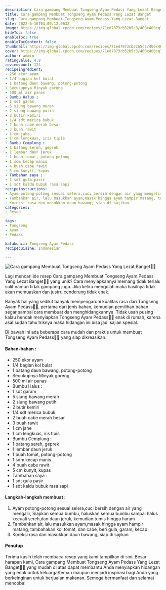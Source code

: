 ```yaml
---
description: Cara gampang Membuat Tongseng Ayam Pedass Yang Lezat Banget"
title: Cara gampang Membuat Tongseng Ayam Pedass Yang Lezat Banget
slug: Cara-gampang-Membuat-Tongseng-Ayam-Pedass-Yang-Lezat-Banget
date: 2022-6-16T03:09:12.063Z
image: https://img-global.cpcdn.com/recipes/71ed7873cb32b5c3/400x400cq70/photo.jpg
hideToc: false
enableToc: true
enableTocContent: false
thumbnail: https://img-global.cpcdn.com/recipes/71ed7873cb32b5c3/400x400cq70/photo.jpg
cover: https://img-global.cpcdn.com/recipes/71ed7873cb32b5c3/400x400cq70/photo.jpg
author: admin
ratingvalue: 4.8
reviewcount: 124
recipeingredient:
- 250 ekor ayam
- 1/4 bagian kol bulat
- 1 batang daun bawang, potong-potong
- Secukupnya Minyak goreng
- 500 ml air panas
- Bumbu Halus :
- 1 sdt garam
- 5 siung bawang merah
- 2 siung bawang putih
- 2 butir kemiri
- 1/4 sdt merica bubuk
- 2 buah cabe merah besar
- 3 buah rawit
- 1 cm jahe
- 1 cm lengkuas, iris tipis
- Bumbu Cemplung :
- 1 batang sereh, geprek
- 1 lembar daun jeruk
- 1 buah tomat, potong-potong
- 1 sdm kecap manis
- 4 buah cabe rawit
- 5 cm kunyit, kupas
- Tambahan saya :
- 1 sdt gula pasir
- 1 sdt kaldu bubuk rasa sapi
recipeinstructions:
- Ayam potong-potong sesuai selera,cuci bersih dengan air yang mengalir, Siapkan semua bumbu, haluskan semua bumbu sampai halus kecuali sereh,dan daun jeruk, kemudian tumis hingga harum
- Tambahkan air, lalu masukkan ayam,masak hingga ayam hampir matang, tambahakan kol,tomat, dan cabe, beri gula, garam, kecap
- Koreksi rasa dan masukkan daun bawang, siap di sajikan
categories:
- Resep

tags:
- Tongseng
- Ayam
- Pedass

katakunci: Tongseng Ayam Pedass
recipecuisine: Indonesian

---
```


![Cara gampang Membuat Tongseng Ayam Pedass Yang Lezat Banget👩‍🍳](https://img-global.cpcdn.com/recipes/71ed7873cb32b5c3/400x400cq70/photo.jpg)

Lagi mencari ide resep Cara gampang Membuat Tongseng Ayam Pedass Yang Lezat Banget👩‍🍳 yang unik? Cara menyiapkannya memang tidak terlalu sulit namun tidak gampang juga. Jika keliru mengolah maka hasilnya tidak akan memuaskan dan justru cenderung tidak enak.

Banyak hal yang sedikit banyak mempengaruhi kualitas rasa dari Tongseng Ayam Pedass👩‍🍳, pertama dari jenis bahan, kemudian pemilihan bahan segar sampai cara membuat dan menghidangkannya. Tidak usah pusing kalau hendak menyiapkan Tongseng Ayam Pedass👩‍🍳 enak di rumah, karena asal sudah tahu triknya maka hidangan ini bisa jadi sajian spesial.

Di bawah ini ada beberapa cara mudah dan praktis untuk membuat Tongseng Ayam Pedass👩‍🍳 yang siap dikreasikan.

<!--inarticleads1-->

#### Bahan-bahan :

- 250 ekor ayam
- 1/4 bagian kol bulat
- 1 batang daun bawang, potong-potong
- Secukupnya Minyak goreng
- 500 ml air panas
- Bumbu Halus :
- 1 sdt garam
- 5 siung bawang merah
- 2 siung bawang putih
- 2 butir kemiri
- 1/4 sdt merica bubuk
- 2 buah cabe merah besar
- 3 buah rawit
- 1 cm jahe
- 1 cm lengkuas, iris tipis
- Bumbu Cemplung :
- 1 batang sereh, geprek
- 1 lembar daun jeruk
- 1 buah tomat, potong-potong
- 1 sdm kecap manis
- 4 buah cabe rawit
- 5 cm kunyit, kupas
- Tambahan saya :
- 1 sdt gula pasir
- 1 sdt kaldu bubuk rasa sapi

<!--inarticleads2-->

#### Langkah-langkah membuat :

1. Ayam potong-potong sesuai selera,cuci bersih dengan air yang mengalir, Siapkan semua bumbu, haluskan semua bumbu sampai halus kecuali sereh,dan daun jeruk, kemudian tumis hingga harum
1. Tambahkan air, lalu masukkan ayam,masak hingga ayam hampir matang, tambahakan kol,tomat, dan cabe, beri gula, garam, kecap
1. Koreksi rasa dan masukkan daun bawang, siap di sajikan

#### Penutup

Terima kasih telah membaca resep yang kami tampilkan di sini. Besar harapan kami, Cara gampang Membuat Tongseng Ayam Pedass Yang Lezat Banget👩‍🍳 yang mudah di atas dapat membantu Anda menyiapkan hidangan yang enak untuk keluarga/teman maupun menjadi inspirasi bagi Anda yang berkeinginan untuk berjualan makanan. Semoga bermanfaat dan selamat mencoba!